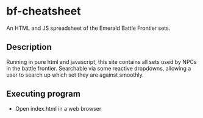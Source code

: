 # bf-cheatsheet

An HTML and JS spreadsheet of the Emerald Battle Frontier sets.

## Description

Running in pure html and javascript, this site contains all sets used by NPCs in the battle frontier. Searchable via some reactive dropdowns, allowing a user to search up which set they are against smoothly. 


## Executing program

* Open index.html in a web browser